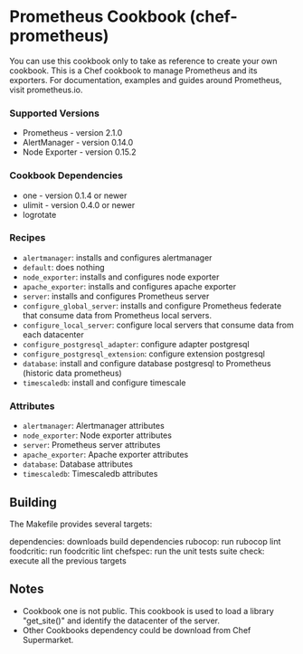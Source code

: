 # Prometheus Cookbook (chef-prometheus)

You can use this cookbook only to take as reference to create your own cookbook.
This is a Chef cookbook to manage Prometheus and its exporters.
For documentation, examples and guides around Prometheus, visit prometheus.io.

### Supported Versions
* Prometheus - version 2.1.0
* AlertManager - version 0.14.0
* Node Exporter - version 0.15.2

### Cookbook Dependencies

* one - version 0.1.4 or newer
* ulimit - version 0.4.0 or newer
* logrotate

### Recipes

* `alertmanager`: installs and configures alertmanager
* `default`: does nothing
* `node_exporter`: installs and configures node exporter
* `apache_exporter`: installs and configures apache exporter
* `server`: installs and configures Prometheus server
* `configure_global_server`: installs and configure Prometheus federate that consume data from Prometheus local servers.
* `configure_local_server`: configure local servers that consume data from each datacenter
* `configure_postgresql_adapter`: configure adapter postgresql
* `configure_postgresql_extension`: configure extension postgresql
* `database`: install and configure database postgresql to Prometheus (historic data prometheus)
* `timescaledb`: install and configure timescale

### Attributes

* `alertmanager`: Alertmanager attributes
* `node_exporter`: Node exporter attributes
* `server`: Prometheus server attributes
* `apache_exporter`: Apache exporter attributes
* `database`: Database attributes
* `timescaledb`: Timescaledb attributes

## Building

The Makefile provides several targets:

dependencies: downloads build dependencies
rubocop: run rubocop lint
foodcritic: run foodcritic lint
chefspec: run the unit tests suite
check: execute all the previous targets

## Notes

* Cookbook one is not public. This cookbook is used to load a library "get_site()" and identify the datacenter of the server.
* Other Cookbooks dependency could be download from Chef Supermarket.

